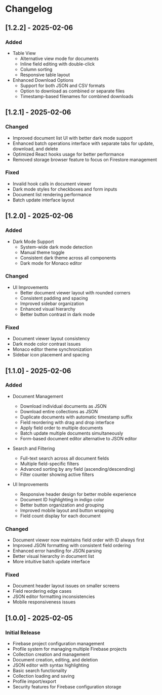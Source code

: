 # Changelog

## [1.2.2] - 2025-02-06

### Added
- Table View
  - Alternative view mode for documents
  - Inline field editing with double-click
  - Column sorting
  - Responsive table layout
- Enhanced Download Options
  - Support for both JSON and CSV formats
  - Option to download as combined or separate files
  - Timestamp-based filenames for combined downloads

## [1.2.1] - 2025-02-06

### Changed
- Improved document list UI with better dark mode support
- Enhanced batch operations interface with separate tabs for update, download, and delete
- Optimized React hooks usage for better performance
- Removed storage browser feature to focus on Firestore management

### Fixed
- Invalid hook calls in document viewer
- Dark mode styles for checkboxes and form inputs
- Document list rendering performance
- Batch update interface layout

## [1.2.0] - 2025-02-06

### Added
- Dark Mode Support
  - System-wide dark mode detection
  - Manual theme toggle
  - Consistent dark theme across all components
  - Dark mode for Monaco editor

### Changed
- UI Improvements
  - Better document viewer layout with rounded corners
  - Consistent padding and spacing
  - Improved sidebar organization
  - Enhanced visual hierarchy
  - Better button contrast in dark mode

### Fixed
- Document viewer layout consistency
- Dark mode color contrast issues
- Monaco editor theme synchronization
- Sidebar icon placement and spacing

## [1.1.0] - 2025-02-06

### Added
- Document Management
  - Download individual documents as JSON
  - Download entire collections as JSON
  - Duplicate documents with automatic timestamp suffix
  - Field reordering with drag and drop interface
  - Apply field order to multiple documents
  - Batch update multiple documents simultaneously
  - Form-based document editor alternative to JSON editor

- Search and Filtering
  - Full-text search across all document fields
  - Multiple field-specific filters
  - Advanced sorting by any field (ascending/descending)
  - Filter counter showing active filters

- UI Improvements
  - Responsive header design for better mobile experience
  - Document ID highlighting in indigo color
  - Better button organization and grouping
  - Improved mobile layout and button wrapping
  - Field count display for each document

### Changed
- Document viewer now maintains field order with ID always first
- Improved JSON formatting with consistent field ordering
- Enhanced error handling for JSON parsing
- Better visual hierarchy in document list
- More intuitive batch update interface

### Fixed
- Document header layout issues on smaller screens
- Field reordering edge cases
- JSON editor formatting inconsistencies
- Mobile responsiveness issues

## [1.0.0] - 2025-02-05

### Initial Release
- Firebase project configuration management
- Profile system for managing multiple Firebase projects
- Collection creation and management
- Document creation, editing, and deletion
- JSON editor with syntax highlighting
- Basic search functionality
- Collection loading and saving
- Profile import/export
- Security features for Firebase configuration storage